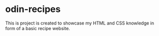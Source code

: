 # odin-recipes
This is project is created to showcase my HTML and CSS knowledge in form of a basic recipe website.
